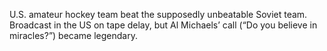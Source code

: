 U.S. amateur hockey team beat the supposedly unbeatable Soviet team. Broadcast in the US on tape delay, but Al Michaels’ call (“Do you believe in miracles?”) became legendary.
